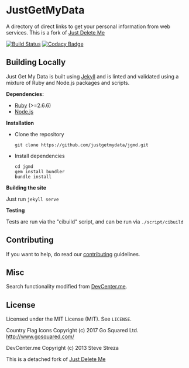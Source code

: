 JustGetMyData
============

A directory of direct links to get your personal information from web services.
This is a fork of [Just Delete Me](https://justdeleteme.xyz/)

[![Build Status](https://travis-ci.org/jdm-contrib/jdm.svg?branch=master)](https://travis-ci.org/jdm-contrib/jdm)
[![Codacy Badge](https://api.codacy.com/project/badge/Grade/53bbffc9bd3c40459200b33736922c6b)](https://www.codacy.com/app/tupaschoal/justdelete-me)

## Building Locally

Just Get My Data is built using [Jekyll](https://jekyllrb.com/) and is linted and
validated using a mixture of Ruby and Node.js packages and scripts.

**Dependencies:**

- [Ruby](https://www.ruby-lang.org) (>=2.6.6)
- [Node.js](https://nodejs.org)

**Installation**

- Clone the repository

  ```
  git clone https://github.com/justgetmydata/jgmd.git
  ```

- Install dependencies

  ```
  cd jgmd
  gem install bundler
  bundle install
  ```

**Building the site**

Just run `jekyll serve`

**Testing**

Tests are run via the "cibuild" script, and can be run via `./script/cibuild`

## Contributing

If you want to help, do read our [contributing](CONTRIBUTING.md) guidelines.

## Misc

Search functionality modified from [DevCenter.me](https://github.com/stevestreza/DevCenter.me).

## License

Licensed under the MIT License (MIT). See `LICENSE`.

Country Flag Icons Copyright (c) 2017 Go Squared Ltd. http://www.gosquared.com/

DevCenter.me Copyright (c) 2013 Steve Streza

This is a detached fork of [Just Delete Me](https://justdeleteme.xyz/)
